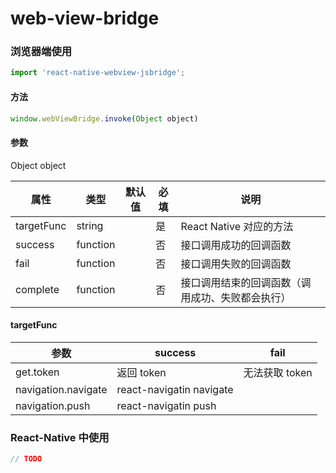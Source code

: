# web-view-bridge

### 浏览器端使用

``` js
import 'react-native-webview-jsbridge';
```

#### 方法

``` js
window.webViewBridge.invoke(Object object)
```

#### 参数

Object object

| 属性         | 类型       | 默认值 | 必填 | 说明                       |
|------------|----------|-----|----|--------------------------|
| targetFunc | string   |     | 是  | React Native 对应的方法       |
| success    | function |     | 否  | 接口调用成功的回调函数              |
| fail       | function |     | 否  | 接口调用失败的回调函数              |
| complete   | function |     | 否  | 接口调用结束的回调函数（调用成功、失败都会执行） |


#### targetFunc

| 参数 | success | fail |
|----|------|------|
|  get.token  |   返回 token   | 无法获取 token |
|  navigation.navigate  |   react-navigatin navigate   ||
|  navigation.push  |   react-navigatin push   ||

### React-Native 中使用

``` js
// TODO
```
